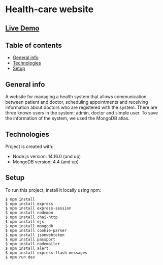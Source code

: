 # Health-care website

## <a href="https://projects-management-ade.herokuapp.com/">Live Demo</a>

## Table of contents

- [General info](#general-info)
- [Technologies](#technologies)
- [Setup](#setup)

## General info

A website for managing a health system that allows communication between patient and doctor, scheduling appointments and receiving information about doctors who are registered with the system. There are three known users in the system: admin, doctor and simple user. To save the information of the system, we used the MongoDB atlas.

## Technologies

Project is created with:

- Node.js version: 14.16.0 (and up)
- MongoDB version: 4.4 (and up)

## Setup

To run this project, install it locally using npm:

```
$ npm install
$ npm install express
$ npm install express-session
$ npm install nodemon
$ npm install chai-http
$ npm install ejs
$ npm install mongodb
$ npm install cookie-parser
$ npm install jsonwebtoken
$ npm install passport
$ npm install nodemailer
$ npm install alert
$ npm install express-flash-messages
$ npm run dev
```
